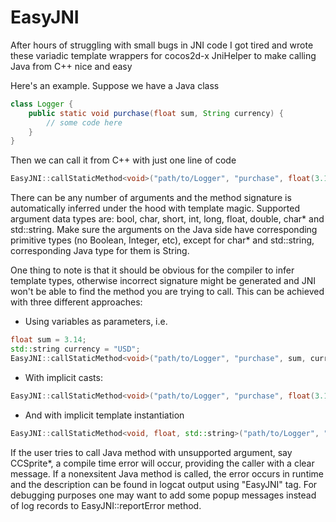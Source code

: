 EasyJNI
=======

After hours of struggling with small bugs in JNI code I got tired and wrote these variadic template wrappers for cocos2d-x JniHelper to make calling Java from C++ nice and easy

Here's an example. Suppose we have a Java class

```java
class Logger {
	public static void purchase(float sum, String currency) {
		// some code here
	}
}
```

Then we can call it from C++ with just one line of code

```cpp
EasyJNI::callStaticMethod<void>("path/to/Logger", "purchase", float(3.14), "USD");
```

There can be any number of arguments and the method signature is automatically inferred under the hood with template magic. Supported argument data types are: bool, char, short, int, long, float, double, char* and std::string. Make sure the arguments on the Java side have corresponding primitive types (no Boolean, Integer, etc), except for char* and std::string, corresponding Java type for them is String. 


One thing to note is that it should be obvious for the compiler to infer template types, otherwise incorrect signature might be generated and JNI won't be able to find the method you are trying to call. This can be achieved with three different approaches:

* Using variables as parameters, i.e.
```cpp
float sum = 3.14;
std::string currency = "USD";
EasyJNI::callStaticMethod<void>("path/to/Logger", "purchase", sum, currency);
```

* With implicit casts:
```cpp
EasyJNI::callStaticMethod<void>("path/to/Logger", "purchase", float(3.14), "USD");
```

* And with implicit template instantiation 
```cpp
EasyJNI::callStaticMethod<void, float, std::string>("path/to/Logger", "purchase", 3.14, "USD");
```


If the user tries to call Java method with unsupported argument, say CCSprite*, a compile time error will occur, providing the caller with a clear message. If a nonexsitent Java method is called, the error occurs in runtime and the description can be found in logcat output using "EasyJNI" tag. For debugging purposes one may want to add some popup messages instead of log records to EasyJNI::reportError method.